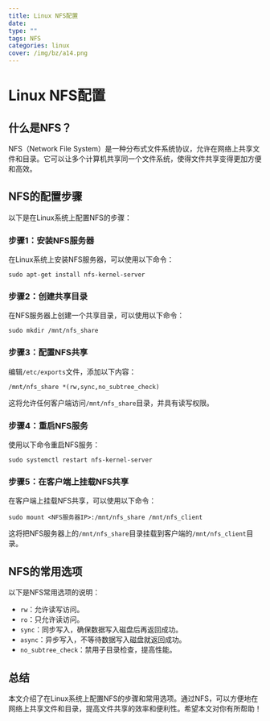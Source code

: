 ```yaml
---
title: Linux NFS配置
date: 
type: ""
tags: NFS
categories: linux
cover: /img/bz/a14.png
---
```

# Linux NFS配置

## 什么是NFS？

NFS（Network File System）是一种分布式文件系统协议，允许在网络上共享文件和目录。它可以让多个计算机共享同一个文件系统，使得文件共享变得更加方便和高效。

## NFS的配置步骤

以下是在Linux系统上配置NFS的步骤：

### 步骤1：安装NFS服务器

在Linux系统上安装NFS服务器，可以使用以下命令：

```
sudo apt-get install nfs-kernel-server
```

### 步骤2：创建共享目录

在NFS服务器上创建一个共享目录，可以使用以下命令：

```
sudo mkdir /mnt/nfs_share
```

### 步骤3：配置NFS共享

编辑`/etc/exports`文件，添加以下内容：

```
/mnt/nfs_share *(rw,sync,no_subtree_check)
```

这将允许任何客户端访问`/mnt/nfs_share`目录，并具有读写权限。

### 步骤4：重启NFS服务

使用以下命令重启NFS服务：

```
sudo systemctl restart nfs-kernel-server
```

### 步骤5：在客户端上挂载NFS共享

在客户端上挂载NFS共享，可以使用以下命令：

```
sudo mount <NFS服务器IP>:/mnt/nfs_share /mnt/nfs_client
```

这将把NFS服务器上的`/mnt/nfs_share`目录挂载到客户端的`/mnt/nfs_client`目录。

## NFS的常用选项

以下是NFS常用选项的说明：

- `rw`：允许读写访问。
- `ro`：只允许读访问。
- `sync`：同步写入，确保数据写入磁盘后再返回成功。
- `async`：异步写入，不等待数据写入磁盘就返回成功。
- `no_subtree_check`：禁用子目录检查，提高性能。

## 总结

本文介绍了在Linux系统上配置NFS的步骤和常用选项。通过NFS，可以方便地在网络上共享文件和目录，提高文件共享的效率和便利性。希望本文对你有所帮助！
